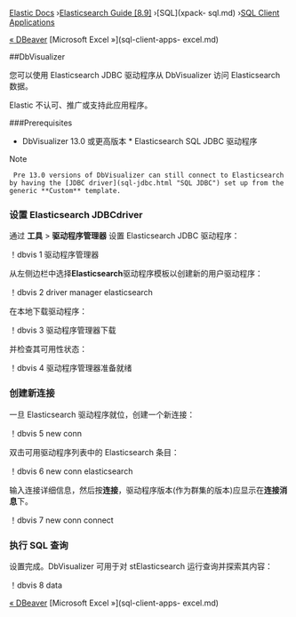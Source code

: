 

[Elastic Docs](/guide/) ›[Elasticsearch Guide [8.9]](index.md) ›[SQL](xpack-
sql.md) ›[SQL Client Applications](sql-client-apps.md)

[« DBeaver](sql-client-apps-dbeaver.md) [Microsoft Excel »](sql-client-apps-
excel.md)

##DbVisualizer

您可以使用 Elasticsearch JDBC 驱动程序从 DbVisualizer 访问 Elasticsearch 数据。

Elastic 不认可、推广或支持此应用程序。

###Prerequisites

* DbVisualizer 13.0 或更高版本 * Elasticsearch SQL JDBC 驱动程序

Note

     Pre 13.0 versions of DbVisualizer can still connect to Elasticsearch by having the [JDBC driver](sql-jdbc.html "SQL JDBC") set up from the generic **Custom** template. 

### 设置 Elasticsearch JDBCdriver

通过 **工具** > **驱动程序管理器** 设置 Elasticsearch JDBC 驱动程序：

！dbvis 1 驱动程序管理器

从左侧边栏中选择**Elasticsearch**驱动程序模板以创建新的用户驱动程序：

！dbvis 2 driver manager elasticsearch

在本地下载驱动程序：

！dbvis 3 驱动程序管理器下载

并检查其可用性状态：

！dbvis 4 驱动程序管理器准备就绪

### 创建新连接

一旦 Elasticsearch 驱动程序就位，创建一个新连接：

！dbvis 5 new conn

双击可用驱动程序列表中的 Elasticsearch 条目：

！dbvis 6 new conn elasticsearch

输入连接详细信息，然后按**连接**，驱动程序版本(作为群集的版本)应显示在**连接消息**下。

！dbvis 7 new conn connect

### 执行 SQL 查询

设置完成。DbVisualizer 可用于对 stElasticsearch 运行查询并探索其内容：

！dbvis 8 data

[« DBeaver](sql-client-apps-dbeaver.md) [Microsoft Excel »](sql-client-apps-
excel.md)
